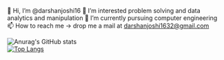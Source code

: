 👋 Hi, I’m @darshanjoshi16
👀 I’m interested problem solving and data analytics and manipulation
🌱 I’m currently pursuing computer engineering
📫 How to reach me -> drop me a mail at darshanjoshi1632@gmail.com


![Anurag's GitHub stats](https://github-readme-stats.vercel.app/api?username=darshanjoshi16&show_icons=true&theme=radical)<br/>
[![Top Langs](https://github-readme-stats.vercel.app/api/top-langs/?username=darshanjoshi16&langs_count=8)](https://github.com/darshanjoshi16/)<br/>


